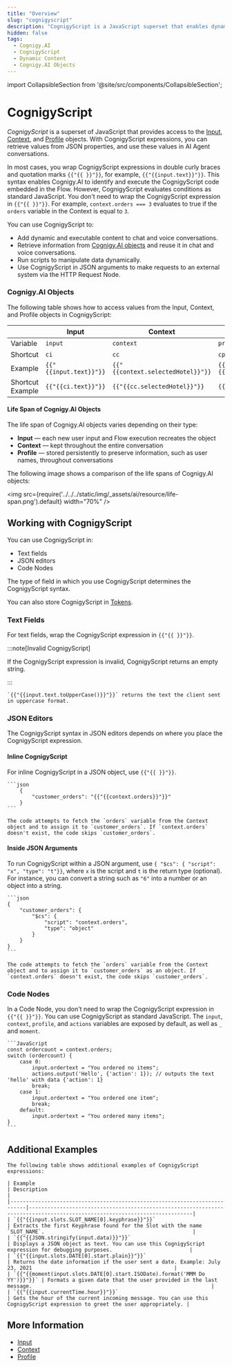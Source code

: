 ```yaml
---
title: "Overview" 
slug: "cognigyscript"
description: "CognigyScript is a JavaScript superset that enables dynamic content in Cognigy.AI conversations by accessing Input, Context, and Profile objects. Learn syntax, usage, and key features."
hidden: false 
tags:
  - Cognigy.AI
  - CognigyScript
  - Dynamic Content
  - Cognigy.AI Objects
---
```

import CollapsibleSection from '@site/src/components/CollapsibleSection';


# CognigyScript

_CognigyScript_ is a superset of JavaScript that provides access to the [Input](../test/interaction-panel/input.md), [Context](../test/interaction-panel/context.md), and [Profile](../test/interaction-panel/profile.md) objects. With CognigyScript expressions, you can retrieve values from JSON properties, and use these values in AI Agent conversations.

In most cases, you wrap CognigyScript expressions in double curly braces and quotation marks `{{"{{ }}"}}`, for example, `{{"{{input.text}}"}}`. This syntax enables Cognigy.AI to identify and execute the CognigyScript code embedded in the Flow. However, CognigyScript evaluates conditions as standard JavaScript. You don't need to wrap the CognigyScript expression in `{{"{{ }}"}}`. For example, `context.orders === 3` evaluates to true if the `orders` variable in the Context is equal to `3`.

You can use CognigyScript to:

- Add dynamic and executable content to chat and voice conversations.
- Retrieve information from [Cognigy.AI objects](#cognigy-objects) and reuse it in chat and voice conversations.
- Run scripts to manipulate data dynamically.
- Use CognigyScript in JSON arguments to make requests to an external system via the HTTP Request Node.

### Cognigy.AI Objects

The following table shows how to access values from the Input, Context, and Profile objects in CognigyScript:

|                  | Input                  | Context                           | Profile                       |
|------------------|------------------------|-----------------------------------|-------------------------------|
| Variable         | `input`                | `context`                         | `profile`                     |
| Shortcut         | `ci`                   | `cc`                              | `cp`                          |
| Example          | `{{"{{input.text}}"}}` | `{{"{{context.selectedHotel}}"}}` | `{{"{{profile.firstname}}"}}` |
| Shortcut Example | `{{"{{ci.text}}"}}`    | `{{"{{cc.selectedHotel}}"}}`      | `{{"{{cp.firstname}}"}}`      |

#### Life Span of Cognigy.AI Objects

The life span of Cognigy.AI objects varies depending on their type:

- **Input** — each new user input and Flow execution recreates the object
- **Context** — kept throughout the entire conversation
- **Profile** — stored persistently to preserve information, such as user names, throughout conversations

The following image shows a comparison of the life spans of Cognigy.AI objects:

<img src={require('../../../static/img/_assets/ai/resource/life-span.png').default} width="70%" /> 

## Working with CognigyScript

You can use CognigyScript in:

- Text fields
- JSON editors
- Code Nodes

The type of field in which you use CognigyScript determines the CognigyScript syntax.

You can also store CognigyScript in [Tokens](tokens.md).

### Text Fields

For text fields, wrap the CognigyScript expression in `{{"{{ }}"}}`.

:::note[Invalid CognigyScript]

  If the CognigyScript expression is invalid, CognigyScript returns an empty string.

:::


<CollapsibleSection title="Example">

    `{{"{{input.text.toUpperCase()}}"}}` returns the text the client sent in uppercase format.

</CollapsibleSection>


### JSON Editors

The CognigyScript syntax in JSON editors depends on where you place the CognigyScript expression.

#### Inline CognigyScript

For inline CognigyScript in a JSON object, use `{{"{{ }}"}}`.

<CollapsibleSection title="Example">

    ```json
        {
            "customer_orders": "{{"{{context.orders}}"}}"
        }
    ```

    The code attempts to fetch the `orders` variable from the Context object and to assign it to `customer_orders`. If `context.orders` doesn't exist, the code skips `customer_orders`.

</CollapsibleSection>


#### Inside JSON Arguments

To run CognigyScript within a JSON argument, use `{ "$cs": { "script": "x", "type": "t"}}`, where `x` is the script and `t` is the return type (optional). For instance, you can convert a string such as `"6"` into a number or an object into a string.

<CollapsibleSection title="Example">

    ```json
    {
        "customer_orders": {
            "$cs": {
                "script": "context.orders",
                "type": "object"
            }
        }
    }
    ```
    
    The code attempts to fetch the `orders` variable from the Context object and to assign it to `customer_orders` as an object. If `context.orders` doesn't exist, the code skips `customer_orders`.
    

</CollapsibleSection>


### Code Nodes

In a Code Node, you don't need to wrap the CognigyScript expression in `{{"{{ }}"}}`. You can use CognigyScript as standard JavaScript. The `input`, `context`, `profile`, and `actions` variables are exposed by default, as well as `_` and `moment`.

<CollapsibleSection title="Example">

    ```JavaScript
    const ordercount = context.orders;
    switch (ordercount) {
        case 0:
            input.ordertext = "You ordered no items";
            actions.output('Hello', {'action': 1}); // outputs the text 'hello' with data {'action': 1}
            break;
        case 1:
            input.ordertext = "You ordered one item";
            break;
        default:
            input.ordertext = "You ordered many items";
    }
    ```
    

</CollapsibleSection>


## Additional Examples

<CollapsibleSection title=" Examples of CognigyScript Expressions">

    The following table shows additional examples of CognigyScript expressions:
    
    | Example                                                                   | Description                                                                                                               |
    |---------------------------------------------------------------------------|---------------------------------------------------------------------------------------------------------------------------|
    | `{{"{{input.slots.SLOT_NAME[0].keyphrase}}"}}`                            | Extracts the first Keyphrase found for the Slot with the name `SLOT_NAME`.                                                |
    | `{{"{{JSON.stringify(input.data)}}"}}`                                    | Displays a JSON object as text. You can use this CognigyScript expression for debugging purposes.                         |
    | `{{"{{input.slots.DATE[0].start.plain}}"}}`                               | Returns the date information if the user sent a date. Example: July 23, 2021                                              |
    | `{{"{{moment(input.slots.DATE[0].start.ISODate).format('MMM Do YY')}}"}}` | Formats a given date that the user provided in the last message.                                                          |
    | `{{"{{input.currentTime.hour}}"}}`                                        | Gets the hour of the current incoming message. You can use this CognigyScript expression to greet the user appropriately. |
    

</CollapsibleSection>


## More Information

- [Input](../test/interaction-panel/input.md)
- [Context](../test/interaction-panel/context.md)
- [Profile](../test/interaction-panel/profile.md)
